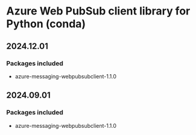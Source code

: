 # Azure Web PubSub client library for Python (conda)

## 2024.12.01

### Packages included

- azure-messaging-webpubsubclient-1.1.0

## 2024.09.01

### Packages included

- azure-messaging-webpubsubclient-1.1.0
